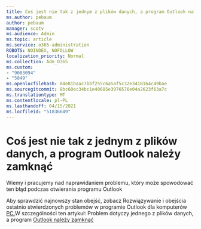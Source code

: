 ```yaml
---
title: Coś jest nie tak z jednym z plików danych, a program Outlook należy zamknąć
ms.author: pebaum
author: pebaum
manager: scotv
ms.audience: Admin
ms.topic: article
ms.service: o365-administration
ROBOTS: NOINDEX, NOFOLLOW
localization_priority: Normal
ms.collection: Adm_O365
ms.custom:
- "9003094"
- "5849"
ms.openlocfilehash: 84e81baac7bbf255c6a5af5c32e3418164c49bae
ms.sourcegitcommit: 8bc60ec34bc1e40685e3976576e04a2623f63a7c
ms.translationtype: MT
ms.contentlocale: pl-PL
ms.lasthandoff: 04/15/2021
ms.locfileid: "51836649"
---
```

# <a name="something-is-wrong-with-one-of-your-data-files-and-outlook-needs-to-close"></a>Coś jest nie tak z jednym z plików danych, a program Outlook należy zamknąć

Wiemy i pracujemy nad naprawidaniem problemu, który może spowodować ten błąd podczas otwierania programu Outlook

Aby sprawdzić najnowszy stan obejść, zobacz Rozwiązywanie i obejścia ostatnio stwierdzonych problemów w programie Outlook dla komputerów  [PC.](https://support.microsoft.com/office/ecf61305-f84f-4e13-bb73-95a214ac1230)W szczególności ten artykuł: Problem dotyczy jednego z plików danych, a program [Outlook należy zamknąć](https://support.microsoft.com/office/a3b59934-2446-4f2a-bd25-58f88188b9b2)
